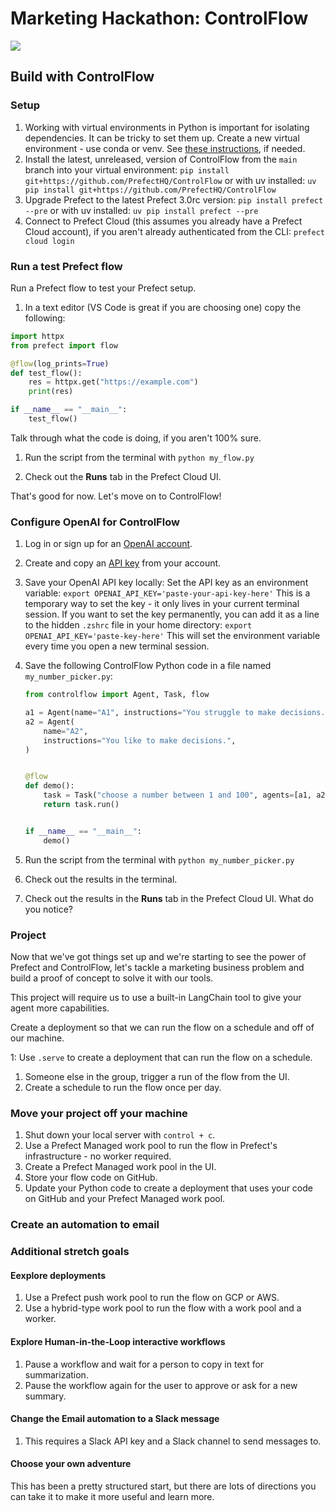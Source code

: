 # Marketing Hackathon: ControlFlow

![](controlflow_banner.png)

## Build with ControlFlow

### Setup

1. Working with virtual environments in Python is important for isolating dependencies. It can be tricky to set them up. Create a new virtual environment - use conda or venv. See [these instructions](https://gist.github.com/discdiver/0bb3bf96f02c182f96d45278f9564551), if needed.
1. Install the latest, unreleased, version of ControlFlow from the `main` branch into your virtual environment:
   `pip install git+https://github.com/PrefectHQ/ControlFlow`
   or with uv installed:
   `uv pip install git+https://github.com/PrefectHQ/ControlFlow`
1. Upgrade Prefect to the latest Prefect 3.0rc version:
    `pip install prefect --pre`
    or with uv installed:
    `uv pip install prefect --pre`
1. Connect to Prefect Cloud (this assumes you already have a Prefect Cloud account), if you aren't already authenticated from the CLI:
    `prefect cloud login`

### Run a test Prefect flow

Run a Prefect flow to test your Prefect setup.

1. In a text editor (VS Code is great if you are choosing one) copy the following:

```python
import httpx
from prefect import flow

@flow(log_prints=True)
def test_flow():
    res = httpx.get("https://example.com")
    print(res)

if __name__ == "__main__":
    test_flow()
```

Talk through what the code is doing, if you aren't 100% sure.

1. Run the script from the terminal with `python my_flow.py`

1. Check out the **Runs** tab in the Prefect Cloud UI.

That's good for now. Let's move on to ControlFlow!

### Configure OpenAI for ControlFlow

1. Log in or sign up for an [OpenAI account](https://platform.openai.com/signup).
1. Create and copy an [API key](https://platform.openai.com/api-keys) from your account.
1. Save your OpenAI API key locally:
    Set the API key as an environment variable: `export OPENAI_API_KEY='paste-your-api-key-here'`
    This is a temporary way to set the key - it only lives in your current terminal session.
    If you want to set the key permanently, you can add it as a line to the hidden `.zshrc` file in your home directory:
    `export OPENAI_API_KEY='paste-key-here'`
    This will set the environment variable every time you open a new terminal session.
1. Save the following ControlFlow Python code in a file named `my_number_picker.py`:

    ```python
    from controlflow import Agent, Task, flow

    a1 = Agent(name="A1", instructions="You struggle to make decisions.")
    a2 = Agent(
        name="A2",
        instructions="You like to make decisions.",
    )


    @flow
    def demo():
        task = Task("choose a number between 1 and 100", agents=[a1, a2], result_type=int)
        return task.run()


    if __name__ == "__main__":
        demo()
    ```

1. Run the script from the terminal with `python my_number_picker.py`
1. Check out the results in the terminal.
1. Check out the results in the **Runs** tab in the Prefect Cloud UI. What do you notice?

### Project

Now that we've got things set up and we're starting to see the power of Prefect and ControlFlow, let's tackle a marketing business problem and build a proof of concept to solve it with our tools.

This project will require us to use a built-in LangChain tool to give your agent more capabilities.

Create a deployment so that we can run the flow on a schedule and off of our machine.

1: Use `.serve` to create a deployment that can run the flow on a schedule.

1. Someone else in the group, trigger a run of the flow from the UI.
1. Create a schedule to run the flow once per day.

### Move your project off your machine

1. Shut down your local server with `control + c`.
1. Use a Prefect Managed work pool to run the flow in Prefect's infrastructure - no worker required.
1. Create a Prefect Managed work pool in the UI.
1. Store your flow code on GitHub.
1. Update your Python code to create a deployment that uses your code on GitHub and your Prefect Managed work pool.

### Create an automation to email

### Additional stretch goals

#### Eexplore deployments

1. Use a Prefect push work pool to run the flow on GCP or AWS.
1. Use a hybrid-type work pool to run the flow with a work pool and a worker.

#### Explore Human-in-the-Loop interactive workflows

1. Pause a workflow and wait for a person to copy in text for summarization.
1. Pause the workflow again for the user to approve or ask for a new summary.

#### Change the Email automation to a Slack message

1. This requires a Slack API key and a Slack channel to send messages to.

#### Choose your own adventure

This has been a pretty structured start, but there are lots of directions you can take it to make it more useful and learn more.
